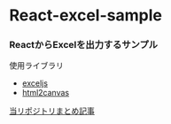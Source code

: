 # React-excel-sample

### ReactからExcelを出力するサンプル

使用ライブラリ
- [exceljs](https://github.com/exceljs/exceljs)
- [html2canvas](https://github.com/niklasvh/html2canvas)

[当リポジトリまとめ記事]()


